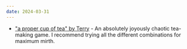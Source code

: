 ```yaml
---
date: 2024-03-31
---
```


* ["a proper cup of tea" by Terry](https://downpour.games/~terry/a-proper-cup-of-tea) - An absolutely joyously chaotic tea-making game. I recommend trying all the different combinations for maximum mirth.
